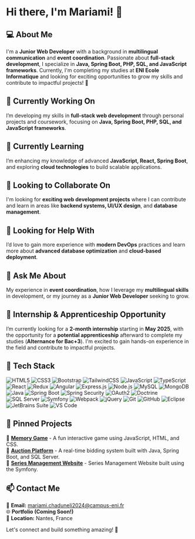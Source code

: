 # Hi there, I'm Mariami! 👋

## 💻 About Me
I'm a **Junior Web Developer** with a background in **multilingual communication** and **event coordination**. Passionate about **full-stack development**, I specialize in **Java, Spring Boot, PHP, SQL, and JavaScript frameworks**. Currently, I'm completing my studies at **ENI Ecole Informatique** and looking for exciting opportunities to grow my skills and contribute to impactful projects! 🚀

## 🔭 Currently Working On
I’m developing my skills in **full-stack web development** through personal projects and coursework, focusing on **Java, Spring Boot, PHP, SQL, and JavaScript frameworks**.

## 🌱 Currently Learning
I’m enhancing my knowledge of advanced **JavaScript, React, Spring Boot**, and exploring **cloud technologies** to build scalable applications.

## 👯 Looking to Collaborate On
I'm looking for **exciting web development projects** where I can contribute and learn in areas like **backend systems, UI/UX design**, and **database management**.

## 🤔 Looking for Help With
I’d love to gain more experience with **modern DevOps** practices and learn more about **advanced database optimization** and **cloud-based deployment**.

## 💬 Ask Me About
My experience in **event coordination**, how I leverage my **multilingual skills** in development, or my journey as a **Junior Web Developer** seeking to grow.

## 🔭 Internship & Apprenticeship Opportunity
I’m currently looking for a **2-month internship** starting in **May 2025**, with the opportunity for a **potential apprenticeship** afterward to complete my studies (**Alternance for Bac+3**). I'm excited to gain hands-on experience in the field and contribute to impactful projects.

## 🔧 Tech Stack

![HTML5](https://img.shields.io/badge/HTML5-E34F26?style=for-the-badge&logo=html5&logoColor=white)
![CSS3](https://img.shields.io/badge/CSS3-1572B6?style=for-the-badge&logo=css3&logoColor=white)
![Bootstrap](https://img.shields.io/badge/Bootstrap-563D7C?style=for-the-badge&logo=bootstrap&logoColor=white)
![TailwindCSS](https://img.shields.io/badge/TailwindCSS-38B2AC?style=for-the-badge&logo=tailwind-css&logoColor=white)
![JavaScript](https://img.shields.io/badge/JavaScript-F7DF1E?style=for-the-badge&logo=javascript&logoColor=black)
![TypeScript](https://img.shields.io/badge/TypeScript-007ACC?style=for-the-badge&logo=typescript&logoColor=white)
![React](https://img.shields.io/badge/React-61DAFB?style=for-the-badge&logo=react&logoColor=black)
![Redux](https://img.shields.io/badge/Redux-764ABC?style=for-the-badge&logo=redux&logoColor=white)
![Angular](https://img.shields.io/badge/Angular-DD0031?style=for-the-badge&logo=angular&logoColor=white)
![Express.js](https://img.shields.io/badge/Express.js-000000?style=for-the-badge&logo=express&logoColor=white)
![Node.js](https://img.shields.io/badge/Node.js-43853D?style=for-the-badge&logo=node.js&logoColor=white)
![MySQL](https://img.shields.io/badge/MySQL-4479A1?style=for-the-badge&logo=mysql&logoColor=white)
![MongoDB](https://img.shields.io/badge/MongoDB-4EA94B?style=for-the-badge&logo=mongodb&logoColor=white)
![Java](https://img.shields.io/badge/Java-ED8B00?style=for-the-badge&logo=java&logoColor=white)
![Spring Boot](https://img.shields.io/badge/Spring%20Boot-6DB33F?style=for-the-badge&logo=spring-boot&logoColor=white)
![Spring Security](https://img.shields.io/badge/Spring%20Security-6DB33F?style=for-the-badge&logo=spring&logoColor=white)
![OAuth2](https://img.shields.io/badge/OAuth2-3A3A3A?style=for-the-badge&logo=oauth&logoColor=white)
![Doctrine](https://img.shields.io/badge/Doctrine-FF8C00?style=for-the-badge&logo=doctrine&logoColor=white)
![SQL Server](https://img.shields.io/badge/SQL%20Server-CC2927?style=for-the-badge&logo=microsoft-sql-server&logoColor=white)
![Symfony](https://img.shields.io/badge/Symfony-000000?style=for-the-badge&logo=symfony&logoColor=white)
![Webpack](https://img.shields.io/badge/Webpack-8DD6F9?style=for-the-badge&logo=webpack&logoColor=black)
![jQuery](https://img.shields.io/badge/jQuery-0769AD?style=for-the-badge&logo=jquery&logoColor=white)
![Git](https://img.shields.io/badge/Git-F05032?style=for-the-badge&logo=git&logoColor=white)
![GitHub](https://img.shields.io/badge/GitHub-181717?style=for-the-badge&logo=github&logoColor=white)
![Eclipse](https://img.shields.io/badge/Eclipse-2C2255?style=for-the-badge&logo=eclipse&logoColor=white)
![JetBrains Suite](https://img.shields.io/badge/JetBrains-000000?style=for-the-badge&logo=jetbrains&logoColor=white)
![VS Code](https://img.shields.io/badge/VS%20Code-007ACC?style=for-the-badge&logo=visual-studio-code&logoColor=white)

## 📌 Pinned Projects

🔹 **[Memory Game](https://github.com/marichadu/Game-Memory-Mariami)** - A fun interactive game using JavaScript, HTML, and CSS.  
🔹 **[Auction Platform](https://github.com/ValChamboredon/eniEncheres)** - A real-time bidding system built with Java, Spring Boot, and SQL Server.  
🔹 **[Series Management Website](https://github.com/marichadu/series-management)** - Series Management Website built using the Symfony.

## 📫 Contact Me
📧 **Email:** [mariami.chaduneli2024@campus-eni.fr](mailto:mariami.chaduneli2024@campus-eni.fr)  
🌐 **Portfolio (Coming Soon!)**  
📍 **Location:** Nantes, France  

Let's connect and build something amazing! 🚀
